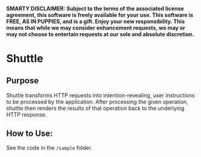 #### SMARTY DISCLAIMER: Subject to the terms of the associated license agreement, this software is freely available for your use. This software is FREE, AS IN PUPPIES, and is a gift. Enjoy your new responsibility. This means that while we may consider enhancement requests, we may or may not choose to entertain requests at our sole and absolute discretion.

# Shuttle

## Purpose

Shuttle transforms HTTP requests into intention-revealing, user instructions to be processed by the application. After processing the given operation, shuttle then renders the results of that operation back to the underlying HTTP response.

## How to Use:

See the code in the `/sample` folder.